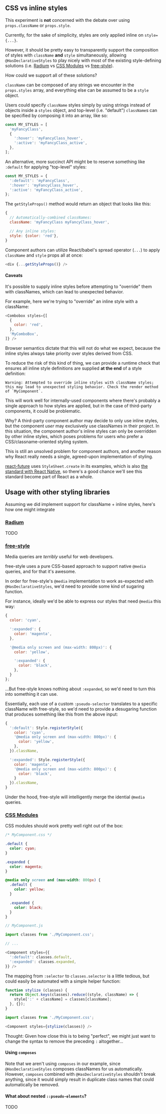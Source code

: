 ## CSS vs inline styles

This experiment is **not** concerned with the debate over using `props.className` or `props.style`.

Currently, for the sake of simplicity, styles are only applied inline on `style={...}`.

However, it should be pretty easy to transparently support the composition of styles
with `className` **and** `style` simultaneously, allowing `@HasDeclarativeStyles` to play nicely with
most of the existing style-defining solutions
(i.e. [Radium](https://github.com/FormidableLabs/radium) vs [CSS Modules](https://github.com/css-modules/css-modules) vs [free-style](https://github.com/blakeembrey/react-free-style)).

How could we support all of these solutions?

`className` can be composed of any strings we encounter in the `props.styles` array,
and everything else can be assumed to be a `style` object.

Users could specify `className` styles simply by using strings instead of objects inside
a `styles` object, and top-level (i.e. "default") `className`s can be specified by composing it
into an array, like so:

```js
const MY_STYLES = [
  'myFancyClass',
  {
    ':hover': 'myFancyClass_hover',
    ':active': 'myFancyClass_active',
  },
];
```

An alternative, more succinct API might be to reserve something like `:default` for
applying "top-level" styles:

```js
const MY_STYLES = {
  ':default': 'myFancyClass',
  ':hover': 'myFancyClass_hover',
  ':active': 'myFancyClass_active',
};
```

The `getStyleProps()` method would return an object that looks like this:

```js
{
  // Automatically-combined classNames:
  className: 'myFancyClass myFancyClass_hover',

  // Any inline styles:
  style: {color: 'red'},
}
```

Component authors can utilize React/babel's spread operator (`...`) to apply `className` and `style` props
all at once:

```js
<div {...getStyleProps()} />
```

#### Caveats

It's possible to supply inline styles before attempting to "override" them
with classNames, which can lead to unexpected behavior.

For example, here we're trying to "override" an inline style with a className:

```js
<Combobox styles={[
  {
    color: 'red',
  },
  'MyComboBox',
]} />
```

Browser semantics dictate that this will not do what we expect, because the inline
styles always take priority over styles derived from CSS.

To reduce the risk of this kind of thing, we can provide a runtime check
that ensures all inline style definitions are supplied **at the end** of 
a style definition:

```
Warning: Attempted to override inline styles with className styles; this may lead to unexpected styling behavior. Check the render method of `MyComponent`.
```

This will work well for internally-used components where there's probably a single
approach to how styles are applied, but in the case of third-party components, it could
be problematic.

Why? A third-party component author may decide to only use inline styles, but
the component *user* may exclusively use classNames in their project. In this situation,
the component author's inline styles can only be overridden by other inline styles,
which poses problems for users who prefer a CSS/classname-oriented styling system.

This is still an unsolved problem for component authors, and another 
reason why React really needs a single, agreed-upon implementation of styling.

[react-future](https://github.com/reactjs/react-future/blob/fc5b7ac89effaea4c00143cb4d3bd3daa0f81f5d/04%20-%20Layout/04%20-%20Inline%20Styles.md)
uses `StyleSheet.create` in its examples, which is also [the standard with React Native](https://facebook.github.io/react-native/docs/style.html),
so there's a good chance we'll see this standard become part of React
as a whole.

## Usage with other styling libraries

Assuming we did implement support for className + inline styles, here's how one might integrate

### [Radium](https://github.com/FormidableLabs/radium)

TODO

### [free-style](https://github.com/blakeembrey/free-style)

Media queries are *terribly* useful for web developers.

free-style uses a pure CSS-based approach to support native `@media`
queries, and for that it's awesome.

In order for free-style's `@media` implementation to work as-expected with `@HasDeclarativeStyles`,
we'd need to provide some kind of sugaring function.

For instance, ideally we'd be able to express our styles that need `@media` this way:

```js
{
  color: 'cyan',

  ':expanded': {
    color: 'magenta',
  },

  '@media only screen and (max-width: 800px)': {
    color: 'yellow',

    ':expanded': {
      color: 'black',
    },
  }
};
```

...But free-style knows nothing about `:expanded`, so we'd need to turn this into something it can use.

Essentially, each use of a custom `:pseudo-selector` translates to a specific className with free-style, so
we'd need to provide a desugaring function that produces something like this from the above input:

```js
{
  ':default': Style.registerStyle({
    color: 'cyan',
    '@media only screen and (max-width: 800px)': {
      color: 'yellow',
    },
  }).className,

  ':expanded': Style.registerStyle({
    color: 'magenta',
    '@media only screen and (max-width: 800px)': {
      color: 'black',
    }
  }).className,
}
```

Under the hood, free-style will intelligently merge the idential `@media` queries.

### [CSS Modules](https://github.com/css-modules/css-modules)

CSS modules should work pretty well right out of the box:

```css
/* MyComponent.css */

.default {
  color: cyan;
}

.expanded {
  color: magenta;
}

@media only screen and (max-width: 800px) {
  .default {
    color: yellow;
  }

  .expanded {
    color: black;
  }
}
```

```js
// MyComponent.js

import classes from './MyComponent.css';

// ...

<Component styles={{
  ':default': classes.default,
  ':expanded': classes.expanded,
}} />
```

The mapping from `:selector` to `classes.selector` is a little tedious, but could easily be
automated with a simple helper function:

```js
function stylize (classes) {
  return Object.keys(classes).reduce((style, className) => {
    style[':' + className] = classes[className];
  }, {});
}

import classes from './MyComponent.css';

<Component styles={stylize(classes)} />
```

Thought: Given how close this is to being "perfect", we might just want to change the syntax
to remove the preceding `:` altogether...

#### Using `composes`

Note that we aren't using `composes` in our example, since `@HasDeclarativeStyles` composes
classNames for us automatically. However, `composes` combined with `@HasDeclarativeStyles` shouldn't
break anything, since it would simply result in duplicate class names that could automatically
be removed.

#### What about nested `::pseudo-elements`?

TODO